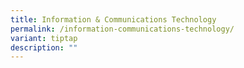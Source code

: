 ```yaml
---
title: Information & Communications Technology
permalink: /information-communications-technology/
variant: tiptap
description: ""
---
```


